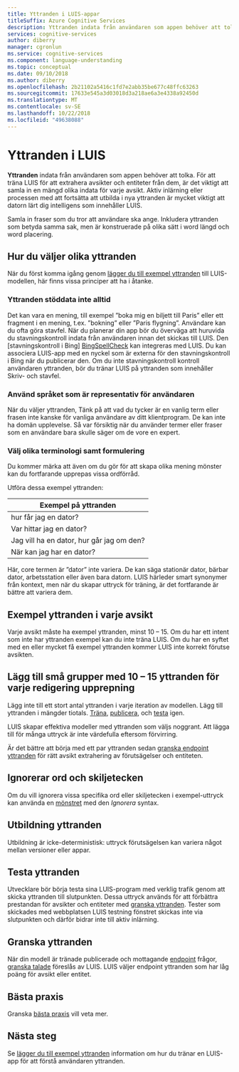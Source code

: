 ```yaml
---
title: Yttranden i LUIS-appar
titleSuffix: Azure Cognitive Services
description: Yttranden indata från användaren som appen behöver att tolka. Samla in fraser som du tror att användare ska ange. Inkludera yttranden som betyda samma sak, men är konstruerade på olika sätt i word längd och word placering.
services: cognitive-services
author: diberry
manager: cgronlun
ms.service: cognitive-services
ms.component: language-understanding
ms.topic: conceptual
ms.date: 09/10/2018
ms.author: diberry
ms.openlocfilehash: 2b21102a5416c1fd7e2abb35be677c48ffc63263
ms.sourcegitcommit: 17633e545a3d03018d3a218ae6a3e4338a92450d
ms.translationtype: MT
ms.contentlocale: sv-SE
ms.lasthandoff: 10/22/2018
ms.locfileid: "49638088"
---
```

# <a name="utterances-in-luis"></a>Yttranden i LUIS

**Yttranden** indata från användaren som appen behöver att tolka. För att träna LUIS för att extrahera avsikter och entiteter från dem, är det viktigt att samla in en mängd olika indata för varje avsikt. Aktiv inlärning eller processen med att fortsätta att utbilda i nya yttranden är mycket viktigt att datorn lärt dig intelligens som innehåller LUIS.

Samla in fraser som du tror att användare ska ange. Inkludera yttranden som betyda samma sak, men är konstruerade på olika sätt i word längd och word placering. 

## <a name="how-to-choose-varied-utterances"></a>Hur du väljer olika yttranden
När du först komma igång genom [lägger du till exempel yttranden](luis-how-to-add-example-utterances.md) till LUIS-modellen, här finns vissa principer att ha i åtanke.

### <a name="utterances-arent-always-well-formed"></a>Yttranden stöddata inte alltid
Det kan vara en mening, till exempel ”boka mig en biljett till Paris” eller ett fragment i en mening, t.ex. ”bokning” eller ”Paris flygning”.  Användare kan du ofta göra stavfel. När du planerar din app bör du överväga att huruvida du stavningskontroll indata från användaren innan det skickas till LUIS. Den [stavningskontroll i Bing] [ BingSpellCheck] kan integreras med LUIS. Du kan associera LUIS-app med en nyckel som är externa för den stavningskontroll i Bing när du publicerar den. Om du inte stavningskontroll kontroll användaren yttranden, bör du tränar LUIS på yttranden som innehåller Skriv- och stavfel.

### <a name="use-the-representative-language-of-the-user"></a>Använd språket som är representativ för användaren
När du väljer yttranden, Tänk på att vad du tycker är en vanlig term eller frasen inte kanske för vanliga användare av ditt klientprogram. De kan inte ha domän upplevelse. Så var försiktig när du använder termer eller fraser som en användare bara skulle säger om de vore en expert.

### <a name="choose-varied-terminology-as-well-as-phrasing"></a>Välj olika terminologi samt formulering
Du kommer märka att även om du gör för att skapa olika mening mönster kan du fortfarande upprepas vissa ordförråd.

Utföra dessa exempel yttranden:

|Exempel på yttranden|
|--|
|hur får jag en dator?|
|Var hittar jag en dator?|
|Jag vill ha en dator, hur går jag om den?|
|När kan jag har en dator?| 

Här, core termen är ”dator” inte variera. De kan säga stationär dator, bärbar dator, arbetsstation eller även bara datorn. LUIS härleder smart synonymer från kontext, men när du skapar uttryck för träning, är det fortfarande är bättre att variera dem.

## <a name="example-utterances-in-each-intent"></a>Exempel yttranden i varje avsikt
Varje avsikt måste ha exempel yttranden, minst 10 – 15. Om du har ett intent som inte har yttranden exempel kan du inte träna LUIS. Om du har en syftet med en eller mycket få exempel yttranden kommer LUIS inte korrekt förutse avsikten. 

## <a name="add-small-groups-of-10-15-utterances-for-each-authoring-iteration"></a>Lägg till små grupper med 10 – 15 yttranden för varje redigering upprepning
Lägg inte till ett stort antal yttranden i varje iteration av modellen. Lägg till yttranden i mängder tiotals. [Träna](luis-how-to-train.md), [publicera](luis-how-to-publish-app.md), och [testa](luis-interactive-test.md) igen.  

LUIS skapar effektiva modeller med yttranden som väljs noggrant. Att lägga till för många uttryck är inte värdefulla eftersom förvirring.  

Är det bättre att börja med ett par yttranden sedan [granska endpoint yttranden](luis-how-to-review-endoint-utt.md) för rätt avsikt extrahering av förutsägelser och entiteten.

## <a name="ignoring-words-and-punctuation"></a>Ignorerar ord och skiljetecken
Om du vill ignorera vissa specifika ord eller skiljetecken i exempel-uttryck kan använda en [mönstret](luis-concept-patterns.md#pattern-syntax) med den _Ignorera_ syntax. 

## <a name="training-utterances"></a>Utbildning yttranden
Utbildning är icke-deterministisk: uttryck förutsägelsen kan variera något mellan versioner eller appar.

## <a name="testing-utterances"></a>Testa yttranden 

Utvecklare bör börja testa sina LUIS-program med verklig trafik genom att skicka yttranden till slutpunkten. Dessa uttryck används för att förbättra prestandan för avsikter och entiteter med [granska yttranden](luis-how-to-review-endoint-utt.md). Tester som skickades med webbplatsen LUIS testning fönstret skickas inte via slutpunkten och därför bidrar inte till aktiv inlärning. 

## <a name="review-utterances"></a>Granska yttranden
När din modell är tränade publicerade och mottagande [endpoint](luis-glossary.md#endpoint) frågor, [granska talade](luis-how-to-review-endoint-utt.md) föreslås av LUIS. LUIS väljer endpoint yttranden som har låg poäng för avsikt eller entitet. 

## <a name="best-practices"></a>Bästa praxis
Granska [bästa praxis](luis-concept-best-practices.md) vill veta mer.

## <a name="next-steps"></a>Nästa steg
Se [lägger du till exempel yttranden](luis-how-to-add-example-utterances.md) information om hur du tränar en LUIS-app för att förstå användaren yttranden.

[BingSpellCheck]: https://docs.microsoft.com/azure/cognitive-services/bing-spell-check/proof-text